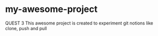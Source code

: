 # my-awesome-project
QUEST 3
This awesome project is created to experiment git notions like clone, push and pull

